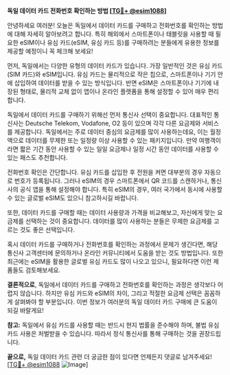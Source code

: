 **독일 데이터 카드 전화번호 확인하는 방법 [[TG💪+ @esim1088](https://t.me/s/esim1088)]**

안녕하세요 여러분! 오늘은 독일에서 데이터 카드를 구매하고 전화번호를 확인하는 방법에 대해 자세히 알아보려고 합니다. 특히 해외에서 스마트폰이나 태블릿을 사용할 때 필요한 eSIM이나 유심 카드(eSIM, 유심 카드 등)를 구매하려는 분들에게 유용한 정보를 제공할 예정이니 꼭 체크해 보세요!

먼저, 독일에서는 다양한 유형의 데이터 카드가 있습니다. 가장 일반적인 것은 유심 카드(SIM 카드)와 eSIM입니다. 유심 카드는 물리적으로 작은 칩으로, 스마트폰이나 기기 안에 삽입하여 데이터를 받을 수 있는 방식입니다. 반면 eSIM은 스마트폰이나 기기에 내장된 형태로, 물리적 교체 없이 앱이나 온라인 플랫폼을 통해 설정할 수 있어 매우 편리합니다.

독일에서 데이터 카드를 구매하기 위해선 먼저 통신사 선택이 중요합니다. 대표적인 통신사는 Deutsche Telekom, Vodafone, O2 등이 있으며 각각 다른 요금제와 서비스를 제공합니다. 독일에서는 주로 데이터 중심의 요금제를 많이 사용하는데요, 이는 월정액으로 데이터를 무제한 또는 일정량 이상 사용할 수 있는 패키지입니다. 만약 여행객이라면 짧은 기간 동안 사용할 수 있는 일일 요금제나 일정 시간 동안 데이터를 사용할 수 있는 패스도 추천합니다.

전화번호 확인은 간단합니다. 유심 카드를 삽입한 후 전원을 켜면 대부분의 경우 자동으로 번호가 등록됩니다. 그러나 eSIM의 경우 스마트폰에서 QR 코드를 스캔하거나, 통신사의 공식 앱을 통해 설정해야 합니다. 특히 eSIM의 경우, 여러 국가에서 동시에 사용할 수 있는 글로벌 eSIM도 있으니 참고하시길 바랍니다.

또한, 데이터 카드를 구매할 때는 데이터 사용량과 가격을 비교해보고, 자신에게 맞는 요금제를 선택하는 것이 중요합니다. 데이터를 많이 사용하는 분들은 무제한 요금제를 고르는 것도 좋은 선택입니다.

혹시 데이터 카드를 구매하거나 전화번호를 확인하는 과정에서 문제가 생긴다면, 해당 통신사 고객센터에 문의하거나 온라인 커뮤니티에서 도움을 받는 것도 방법입니다. 또한 최근에는 eSIM을 활용한 글로벌 유심 카드도 많이 나오고 있으니, 필요하다면 이런 제품들도 검토해보세요.

**결론적으로**, 독일에서 데이터 카드를 구매하고 전화번호를 확인하는 과정은 생각보다 어렵지 않습니다. 하지만 유심 카드와 eSIM의 차이, 그리고 적절한 요금제 선택은 꼼꼼하게 살펴봐야 할 부분입니다. 이번 정보가 여러분의 독일 데이터 카드 구매에 큰 도움이 되길 바랄게요!

**참고:** 독일에서 유심 카드를 사용할 때는 반드시 현지 법률을 준수해야 하며, 불법 유심 카드 사용은 처벌받을 수 있습니다. 따라서 정식 통신사를 통해 구매하는 것을 권장드립니다.

**끝으로,** 독일 데이터 카드 관련 더 궁금한 점이 있다면 언제든지 댓글로 남겨주세요! [[TG💪+ @esim1088](https://t.me/s/esim1088) ![Image](https://i.postimg.cc/Y0z9fWf4/image.png)]